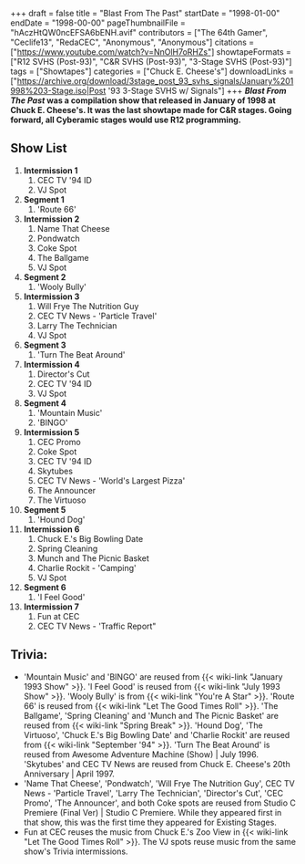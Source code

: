 +++
draft = false
title = "Blast From The Past"
startDate = "1998-01-00"
endDate = "1998-00-00"
pageThumbnailFile = "hAczHtQW0ncEFSA6bENH.avif"
contributors = ["The 64th Gamer", "Ceclife13", "RedaCEC", "Anonymous", "Anonymous"]
citations = ["https://www.youtube.com/watch?v=NnOlH7oRHZs"]
showtapeFormats = ["R12 SVHS (Post-93)", "C&R SVHS (Post-93)", "3-Stage SVHS (Post-93)"]
tags = ["Showtapes"]
categories = ["Chuck E. Cheese's"]
downloadLinks = ["https://archive.org/download/3stage_post_93_svhs_signals/January%201998%203-Stage.iso|Post '93 3-Stage SVHS w/ Signals"]
+++
***Blast From The Past* was a compilation show that released in January of 1998 at Chuck E. Cheese's. It was the last showtape made for C&R stages. Going forward, all Cyberamic stages would use R12 programming.**

## Show List

1.  **Intermission 1**
    1.  CEC TV '94 ID
    2.   VJ Spot
2.  **Segment 1**
    1.  'Route 66'
3.  **Intermission 2**
    1.  Name That Cheese
    2.  Pondwatch
    3.  Coke Spot
    4.  The Ballgame
    5.   VJ Spot
4.  **Segment 2**
    1.  'Wooly Bully'
5.  **Intermission 3**
    1.  Will Frye The Nutrition Guy
    2.  CEC TV News - 'Particle Travel'
    3.  Larry The Technician
    4.   VJ Spot
6.  **Segment 3**
    1.  'Turn The Beat Around'
7.  **Intermission 4**
    1.  Director's Cut
    2.  CEC TV '94 ID
    3.   VJ Spot
8.  **Segment 4**
    1.  'Mountain Music'
    2.  'BINGO'
9.  **Intermission 5**
    1.  CEC Promo
    2.  Coke Spot
    3.  CEC TV '94 ID
    4.  Skytubes
    5.  CEC TV News - 'World's Largest Pizza'
    6.  The Announcer
    7.  The Virtuoso
10. **Segment 5**
    1.  'Hound Dog'
11. **Intermission 6**
    1.  Chuck E.'s Big Bowling Date
    2.  Spring Cleaning
    3.  Munch and The Picnic Basket
    4.  Charlie Rockit - 'Camping'
    5.   VJ Spot
12. **Segment 6**
    1.  'I Feel Good'
13. **Intermission 7**
    1.   Fun at CEC
    2.  CEC TV News - 'Traffic Report"

## Trivia:

- 'Mountain Music' and 'BINGO' are reused from {{< wiki-link "January 1993 Show" >}}. 'I Feel Good' is reused from {{< wiki-link "July 1993 Show" >}}. 'Wooly Bully' is from {{< wiki-link "You're A Star" >}}. 'Route 66' is reused from {{< wiki-link "Let The Good Times Roll" >}}. 'The Ballgame', 'Spring Cleaning' and 'Munch and The Picnic Basket' are reused from {{< wiki-link "Spring Break" >}}. 'Hound Dog', 'The Virtuoso', 'Chuck E.'s Big Bowling Date' and 'Charlie Rockit' are reused from {{< wiki-link "September '94" >}}. 'Turn The Beat Around' is reused from Awesome Adventure Machine (Show) | July 1996. 'Skytubes' and CEC TV News are reused from Chuck E. Cheese's 20th Anniversary | April 1997.
- 'Name That Cheese', 'Pondwatch', 'Will Frye The Nutrition Guy', CEC TV News - 'Particle Travel', 'Larry The Technician', 'Director's Cut', 'CEC Promo', 'The Announcer', and both Coke spots are reused from Studio C Premiere (Final Ver) | Studio C Premiere. While they appeared first in that show, this was the first time they appeared for Existing Stages.
- Fun at CEC reuses the music from Chuck E.'s Zoo View in {{< wiki-link "Let The Good Times Roll" >}}. The VJ spots reuse music from the same show's Trivia intermissions.
